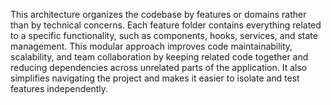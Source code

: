 This architecture organizes the codebase by features or domains rather than by technical concerns. Each feature folder contains everything related to a specific functionality, such as components, hooks, services, and state management. This modular approach improves code maintainability, scalability, and team collaboration by keeping related code together and reducing dependencies across unrelated parts of the application. It also simplifies navigating the project and makes it easier to isolate and test features independently.
